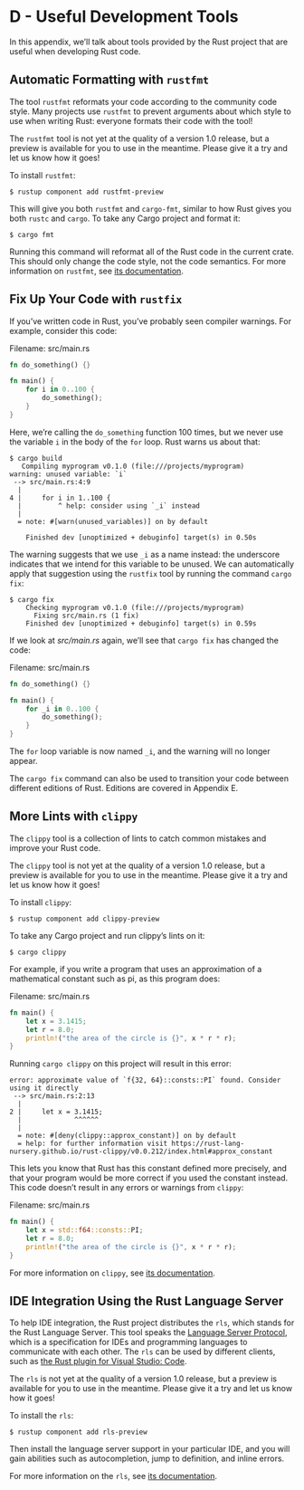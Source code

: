 # D - Useful Development Tools

In this appendix, we’ll talk about tools provided by the Rust project that are
useful when developing Rust code.

## Automatic Formatting with `rustfmt`

The tool `rustfmt` reformats your code according to the community code style.
Many projects use `rustfmt` to prevent arguments about which style to use when
writing Rust: everyone formats their code with the tool!

The `rustfmt` tool is not yet at the quality of a version 1.0 release, but
a preview is available for you to use in the meantime. Please give it a try and
let us know how it goes!

To install `rustfmt`:

```text
$ rustup component add rustfmt-preview
```

This will give you both `rustfmt` and `cargo-fmt`, similar to how Rust gives
you both `rustc` and `cargo`. To take any Cargo project and format it:

```text
$ cargo fmt
```

Running this command will reformat all of the Rust code in the current crate.
This should only change the code style, not the code semantics. For more
information on `rustfmt`, see [its documentation][rustfmt].

[rustfmt]: https://github.com/rust-lang-nursery/rustfmt

## Fix Up Your Code with `rustfix`

If you’ve written code in Rust, you’ve probably seen compiler warnings. For
example, consider this code:

<span class="filename">Filename: src/main.rs</span>

```rust
fn do_something() {}

fn main() {
    for i in 0..100 {
        do_something();
    }
}
```

Here, we’re calling the `do_something` function 100 times, but we never use the
variable `i` in the body of the `for` loop. Rust warns us about that:

```text
$ cargo build
   Compiling myprogram v0.1.0 (file:///projects/myprogram)
warning: unused variable: `i`
 --> src/main.rs:4:9
  |
4 |     for i in 1..100 {
  |         ^ help: consider using `_i` instead
  |
  = note: #[warn(unused_variables)] on by default

    Finished dev [unoptimized + debuginfo] target(s) in 0.50s
```

The warning suggests that we use `_i` as a name instead: the underscore
indicates that we intend for this variable to be unused. We can automatically
apply that suggestion using the `rustfix` tool by running the command `cargo
fix`:

```text
$ cargo fix
    Checking myprogram v0.1.0 (file:///projects/myprogram)
      Fixing src/main.rs (1 fix)
    Finished dev [unoptimized + debuginfo] target(s) in 0.59s
```

If we look at *src/main.rs* again, we’ll see that `cargo fix` has changed the
code:

<span class="filename">Filename: src/main.rs</span>

```rust
fn do_something() {}

fn main() {
    for _i in 0..100 {
        do_something();
    }
}
```

The `for` loop variable is now named `_i`, and the warning will no longer
appear.

The `cargo fix` command can also be used to transition your code between
different editions of Rust. Editions are covered in Appendix E.

## More Lints with `clippy`

The `clippy` tool is a collection of lints to catch common mistakes and improve
your Rust code.

The `clippy` tool is not yet at the quality of a version 1.0 release, but a
preview is available for you to use in the meantime. Please give it a try and
let us know how it goes!

To install `clippy`:

```text
$ rustup component add clippy-preview
```

To take any Cargo project and run clippy’s lints on it:

```text
$ cargo clippy
```

For example, if you write a program that uses an approximation of a mathematical constant such as pi, as this program does:

<span class="filename">Filename: src/main.rs</span>

```rust
fn main() {
    let x = 3.1415;
    let r = 8.0;
    println!("the area of the circle is {}", x * r * r);
}
```

Running `cargo clippy` on this project will result in this error:

```text
error: approximate value of `f{32, 64}::consts::PI` found. Consider using it directly
 --> src/main.rs:2:13
  |
2 |     let x = 3.1415;
  |             ^^^^^^
  |
  = note: #[deny(clippy::approx_constant)] on by default
  = help: for further information visit https://rust-lang-nursery.github.io/rust-clippy/v0.0.212/index.html#approx_constant
```

This lets you know that Rust has this constant defined more precisely, and that
your program would be more correct if you used the constant instead. This code
doesn’t result in any errors or warnings from `clippy`:

<span class="filename">Filename: src/main.rs</span>

```rust
fn main() {
    let x = std::f64::consts::PI;
    let r = 8.0;
    println!("the area of the circle is {}", x * r * r);
}
```

For more information on `clippy`, see [its documentation][clippy].

[clippy]: https://github.com/rust-lang-nursery/rust-clippy

## IDE Integration Using the Rust Language Server

To help IDE integration, the Rust project distributes the `rls`, which stands
for the Rust Language Server. This tool speaks the [Language Server
Protocol][lsp], which is a specification for IDEs and programming languages to
communicate with each other. The `rls` can be used by different clients, such
as [the Rust plugin for Visual Studio: Code][vscode].

[lsp]: http://langserver.org/
[vscode]: https://marketplace.visualstudio.com/items?itemName=rust-lang.rust

The `rls` is not yet at the quality of a version 1.0 release, but a preview is
available for you to use in the meantime. Please give it a try and let us know
how it goes!

To install the `rls`:

```text
$ rustup component add rls-preview
```

Then install the language server support in your particular IDE, and you will
gain abilities such as autocompletion, jump to definition, and inline errors.

For more information on the `rls`, see [its documentation][rls].

[rls]: https://github.com/rust-lang-nursery/rls
